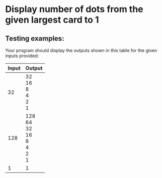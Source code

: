 # Display number of dots from the given largest card to 1

## Testing examples:

Your program should display the outputs shown in this table for the given inputs provided:

| Input | Output                                                                              |
| ----- | ----------------------------------------------------------------------------------- |
| 32    | 32<br>16<br>8<br>4<br>2<br>1                          |
| 128   | 128<br>64<br>32<br>16<br>8<br>4<br>2<br>1 |
| 1     | 1                                                                                   |
